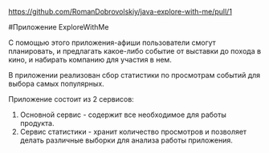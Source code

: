 https://github.com/RomanDobrovolskiy/java-explore-with-me/pull/1

#Приложение ExploreWithMe

С помощью этого приложения-афиши пользователи смогут планировать, и предлагать какое-либо событие от выставки до похода в кино, и набирать компанию для участия в нем.

В приложении реализован сбор статистики по просмотрам событий для выбора самых популярных.

Приложение состоит из 2 сервисов:
1. Основной сервис - содержит все необходимое для работы продукта.
2. Сервис статистики - хранит количество просмотров и позволяет делать различные выборки для анализа работы приложения.



